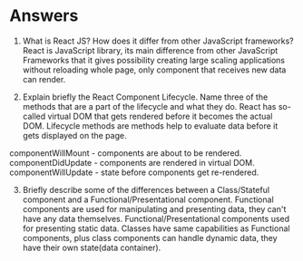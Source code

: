 # Answers

1. What is React JS? How does it differ from other JavaScript frameworks?
React is JavaScript library, its main difference from other JavaScript Frameworks that it gives possibility creating large scaling applications without reloading whole page, only component that receives new data can render.


2. Explain briefly the React Component Lifecycle. Name three of the methods that are a part of the lifecycle and what they do.
React has so-called virtual DOM that gets rendered before it becomes the actual DOM. Lifecycle methods are methods help to evaluate data before it gets displayed on the page. 

componentWillMount - components are about to be rendered.
componentDidUpdate - components are rendered in virtual DOM.
componentWillUpdate - state before components get re-rendered.


3. Briefly describe some of the differences between a Class/Stateful component and a Functional/Presentational component.
Functional components are used for manipulating and presenting data, they can't have any data themselves. Functional/Presentational components used for presenting static data.
  Classes have same capabilities as Functional components, plus class components can handle dynamic data, they have their own
state(data container).
